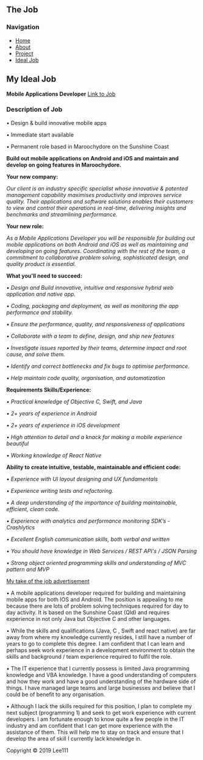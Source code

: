 <html>
<head> 
    
 <link rel = "stylesheet" type = "text/css" href = "style.css"/>
 </head>
 <body>
 <div id="container">
 <div id="header"><br>
<h2>The Job</h2>
 </div>
 <div id = "content">
  <div id = "nav">
   <h3>Navigation</h3>
   <ul>
    <li><a class="selected" href="index.html">Home</a></li>
       <li><a href="aboutme.html">About</a></li>
    <li><a href="project.html">Project</a></li>
     <li><a href="idealjob.html">Ideal Job</a></li>
   </ul>
  </div>
    <div id="main">
    
 
<h2>My Ideal Job</h2>
<b>Mobile Applications Developer</b>
<a href="https://www.seek.com.au/job/38403265?searchrequesttoken=8cd0e9d1-1abe-4c5b-ab97-51763b0dfa80&type=standout">Link to Job</a>
<h3>Description of Job</h3>

<p>•	Design & build innovative mobile apps</p>
<p>•	Immediate start available</p>
<p>•	Permanent role based in Maroochydore on the Sunshine Coast</p>
<p><b>Build out mobile applications on Android and iOS and maintain and develop on going features in Maroochydore.</b></p>

<b>Your new company:</b>
<p><i>Our client is an industry specific specialist whose innovative & patented management capability maximises productivity and improves service quality. Their applications and software solutions enables their customers to view and control their operations in real-time, delivering insights and benchmarks and streamlining performance.</i></p>

<b>Your new role:</b>
<p><i>As a Mobile Applications Developer you will be responsible for building out mobile applications on both Android and iOS as well as maintaining and developing on going features. Coordinating with the rest of the team, a commitment to collaborative problem solving, sophisticated design, and quality product is essential.</i></p>

<b>What you'll need to succeed:</b>
<p><i>• Design and Build innovative, intuitive and responsive hybrid web application and native app.</i></p>
<p><i>• Coding, packaging and deployment, as well as monitoring the app performance and stability.</i></p>
<p><i>• Ensure the performance, quality, and responsiveness of applications</i></p>
<p><i>• Collaborate with a team to define, design, and ship new features</i></p>
<p><i>• Investigate issues reported by their teams, determine impact and root cause, and solve them.</i></p>
<p><i>• Identify and correct bottlenecks and fix bugs to optimise performance.</i></p>
<p><i>• Help maintain code quality, organisation, and automatization</i></p>

<b>Requirements Skills/Experience:</b>

<p><i>• Practical knowledge of Objective C, Swift, and Java</i></p>
<p><i>• 2+ years of experience in Android</i></p>
<p><i>• 2+ years of experience in iOS development</i></p>
<p><i>• High attention to detail and a knack for making a mobile experience beautiful</i></p>
<p><i>• Working knowledge of React Native</i></p>

<b>Ability to create intuitive, testable, maintainable and efficient code:</b>

<p><i>• Experience with UI layout designing and UX fundamentals</i></p>
<p><i>• Experience writing tests and refactoring.</i></p>
<p><i>• A deep understanding of the importance of building maintainable, efficient, clean code.</i></p>
<p><i>• Experience with analytics and performance monitoring SDK’s - Crashlytics</i></p>
<p><i>• Excellent English communication skills, both verbal and written</i></p>
<p><i>• You should have knowledge in Web Services / REST API's / JSON Parsing</i></p>
<p><i>• Strong object oriented programming skills and understanding of MVC pattern and MVP</i></p>

<p><u>My take of the job advertisement</u></p>
<p>•	A mobile applications developer required for building and maintaining mobile apps for both IOS and Android. The position is appealing to me because there are lots of problem solving techniques required for day to day activity. It is based on the Sunshine Coast (Qld) and requires experience in not only Java but Objective C and other languages.</p>
<p>•	While the skills and qualifications (Java, C , Swift and react native) are far away from where my knowledge currently resides, I still have a number of years to go to complete this degree. I am confident that I can learn and perhaps seek work experience in a development environment to obtain the skills and background / team experience required to fulfil the role.</p>
<p>•	The IT experience that I currently possess is limited Java programming knowledge and VBA knowledge. I have a good understanding of computers and how they work and have a good understanding of the hardware side of things. I have managed large teams and large businesses and believe that I could be of benefit to any organisation.</p>
<p>•	Although I lack the skills required for this position, I plan to complete my next subject (programming 1) and seek to get work experience with current developers. I am fortunate enough to know quite a few people in the IT industry and am confident that I can get more experience with the assistance of them. This will help me to stay on track and ensure that I develop the area of skill I currently lack knowledge in.</p>


</div>
</div>   

<div id="footer">
 Copyright &copy; 2019 Lee111
 </div>
</div>

